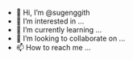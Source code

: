 - 👋 Hi, I’m @sugenggith
- 👀 I’m interested in ...
- 🌱 I’m currently learning ...
- 💞️ I’m looking to collaborate on ...
- 📫 How to reach me ...

<!---
sugenggith/sugenggith is a ✨ special ✨ repository because its `README.md` (this file) appears on your GitHub profile.
You can click the Preview link to take a look at your changes.
--->
